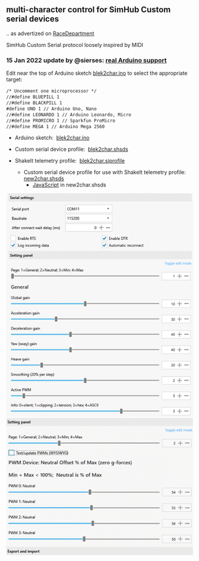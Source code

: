 ---
---
## multi-character control for SimHub Custom serial devices

.. as advertized on [RaceDepartment](https://www.racedepartment.com/threads/multi-character-control-for-simhub-custom-serial-devices.208661/)

SimHub Custom Serial protocol loosely inspired by MIDI

### 15 Jan 2022 update by @sierses: [real Arduino support](https://www.racedepartment.com/threads/multi-character-control-for-simhub-custom-serial-devices.208661/post-3477031)

Edit near the top of Arduino sketch [blek2char.ino](blek2char.ino) to select the appropriate target:
```
/* Uncomment one microprocessor */
//#define BLUEPILL 1
//#define BLACKPILL 1
#define UNO 1 // Arduino Uno, Nano
//#define LEONARDO 1 // Arduino Leonardo, Micro
//#define PROMICRO 1 // Sparkfun ProMicro
//#define MEGA 1 // Arduino Mega 2560 
```
- Arduino sketch:&nbsp; [blek2char.ino](blek2char.ino)
- Custom serial device profile:&nbsp; [blek2char.shsds](https://github.com/blekenbleu/SimHub-Profiles/blob/main/blek2char.shsds)

- ShakeIt telemetry profile:&nbsp; [blek2char.siprofile](https://github.com/blekenbleu/SimHub-Profiles/blob/main/blek2char.siprofile)
	- Custom serial device profile for use with ShakeIt telemetry profile:&nbsp; [new2char.shsds](https://github.com/blekenbleu/SimHub-Profiles/blob/main/new2char.shsds)
		- [JavaScript](new2char.js) in new2char.shsds

![](Page1.gif)  
![](Page2.gif)  
